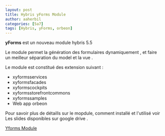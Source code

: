 ```yaml
---
layout: post
title: Hybris yForms Module
author: aaherbil  
categories: [5a7]
tags: [Hybris, yForms, orbeon]
---
```



**yForms**  est un nouveau module hybris 5.5

Le module permet la génération des formulaires dynamiquement , et faire un meilleur séparation du model et la vue . 

Le module est constitué des extension suivant : 

- xyformsservices 
- xyformsfacades 
- xyformscockpits 
- xyformsstorefrontcommons 
- xyformssamples 
- Web app orbeon



Pour savoir plus de détaills sur le mopdule, comment installé et l'utilisé voir Les slides disponibles sur google drive .

<div class="drive_chip">
	<a href="https://docs.google.com/a/sqli.com/presentation/d/1KkDhEv-X6_opA15QuCJmadrhKUHYVvTlIl5RvzgeJKo/edit?usp=sharing" target="_blank">
     <span dir="ltr">Yforms Module</span>
	</a>
</div>
